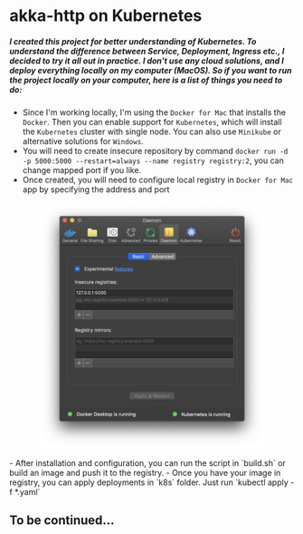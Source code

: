 # akka-http on Kubernetes 

##### I created this project for better understanding of Kubernetes. To understand the difference between Service, Deployment, Ingress etc., I decided to try it all out in practice. I don't use any cloud solutions, and I deploy everything locally on my computer (MacOS). So if you want to run the project locally on your computer, here is a list of things you need to do:
- Since I'm working locally, I'm using the `Docker for Mac` that installs the `Docker`. Then you can enable support for `Kubernetes`, which will install the `Kubernetes` cluster with single node. You can also use `Minikube` or alternative solutions for `Windows`.
- You will need to create insecure repository by command `docker run -d -p 5000:5000 --restart=always --name registry registry:2`, you can change mapped port if you like.
- Once created, you will need to configure local registry in `Docker for Mac` app by specifying the address and port 
<p align="center">
<img src="images/registry-setup.png" width="400">
</p>
- After installation and configuration, you can run the script in `build.sh` or build an image and push it to the registry.
- Once you have your image in registry, you can apply deployments in `k8s` folder. Just run `kubectl apply -f *.yaml`

## To be continued...